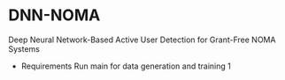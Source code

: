 # DNN-NOMA
Deep Neural Network-Based Active User Detection for Grant-Free NOMA Systems
* Requirements
Run main for data generation and training
1
